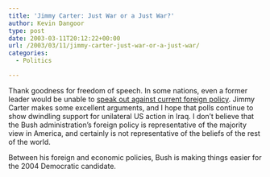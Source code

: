 ```yaml
---
title: 'Jimmy Carter: Just War or a Just War?'
author: Kevin Dangoor
type: post
date: 2003-03-11T20:12:22+00:00
url: /2003/03/11/jimmy-carter-just-war-or-a-just-war/
categories:
  - Politics

---
```

Thank goodness for freedom of speech. In some nations, even a former leader would be unable to [speak out against current foreign policy][1]. Jimmy Carter makes some excellent arguments, and I hope that polls continue to show dwindling support for unilateral US action in Iraq. I don&#8217;t believe that the Bush administration&#8217;s foreign policy is representative of the majority view in America, and certainly is not representative of the beliefs of the rest of the world.
  
<!--more-->


  
Between his foreign and economic policies, Bush is making things easier for the 2004 Democratic candidate.

 [1]: http://www.nytimes.com/2003/03/09/opinion/09CART.html?ex=1047790800&en=45f07e2b8c97084e&ei=5007